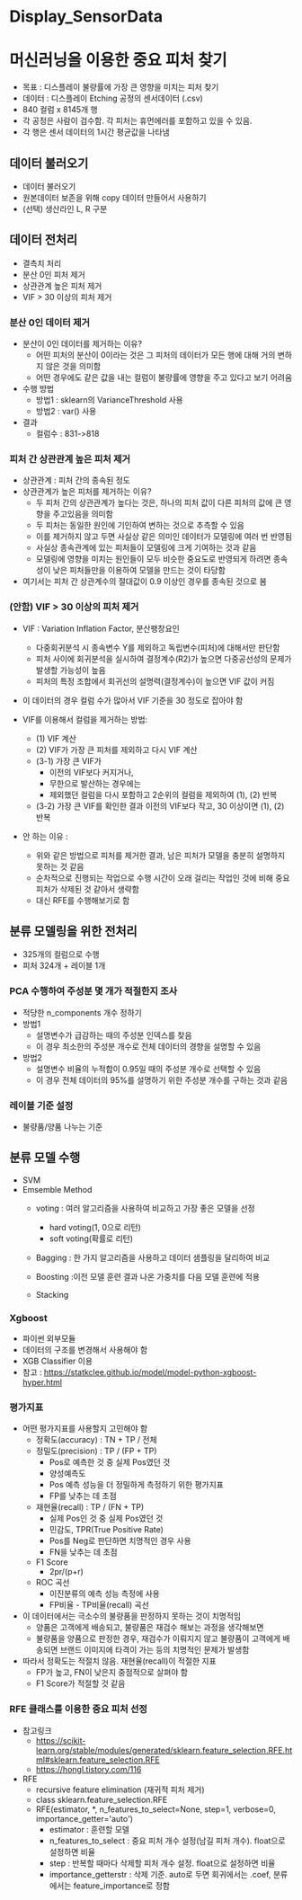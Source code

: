 # Display_SensorData
# 머신러닝을 이용한 중요 피처 찾기
- 목표 : 디스플레이 불량률에 가장 큰 영향을 미치는 피처 찾기
- 데이터 : 디스플레이 Etching 공정의 센서데이터 (.csv)
- 840 컬럼 x 8145개 행
- 각 공정은 사람이 검수함. 각 피처는 휴먼에러를 포함하고 있을 수 있음.
- 각 행은 센서 데이터의 1시간 평균값을 나타냄


## 데이터 불러오기
- 데이터 불러오기
- 원본데이터 보존을 위해 copy 데이터 만들어서 사용하기
- (선택) 생산라인 L, R 구분

## 데이터 전처리
- 결측치 처리
- 분산 0인 피처 제거
- 상관관계 높은 피처 제거
- VIF > 30 이상의 피처 제거

### 분산 0인 데이터 제거
- 분산이 0인 데이터를 제거하는 이유?
    - 어떤 피처의 분산이 0이라는 것은 그 피처의 데이터가 모든 행에 대해 거의 변하지 않은 것을 의미함
    - 어떤 경우에도 같은 값을 내는 컬럼이 불량률에 영향을 주고 있다고 보기 어려움
- 수행 방법
    - 방법1 : sklearn의 VarianceThreshold 사용
    - 방법2 : var() 사용
- 결과
    - 컬럼수 : 831->818


### 피처 간 상관관계 높은 피처 제거
- 상관관계 : 피처 간의 종속된 정도
- 상관관계가 높은 피처를 제거하는 이유?
    - 두 피처 간의 상관관계가 높다는 것은, 하나의 피처 값이 다른 피처의 값에 큰 영향을 주고있음을 의미함
    - 두 피처는 동일한 원인에 기인하여 변하는 것으로 추측할 수 있음
    - 이를 제거하지 않고 두면 사실상 같은 의미인 데이터가 모델링에 여러 번 반영됨
    - 사실상 종속관계에 있는 피처들이 모델링에 크게 기여하는 것과 같음
    - 모델링에 영향을 미치는 원인들이 모두 비슷한 중요도로 반영되게 하려면 종속성이 낮은 피처들만을 이용하여 모델을 만드는 것이 타당함
- 여기서는 피처 간 상관계수의 절대값이 0.9 이상인 경우를 종속된 것으로 봄

### (안함) VIF > 30 이상의 피처 제거
- VIF : Variation Inflation Factor, 분산팽창요인
    - 다중회귀분석 시 종속변수 Y를 제외하고 독립변수(피처)에 대해서만 판단함
    - 피처 사이에 회귀분석을 실시하여 결정계수(R2)가 높으면 다중공선성의 문제가 발생할 가능성이 높음
    - 피처의 특정 조합에서 회귀선의 설명력(결정계수)이 높으면 VIF 값이 커짐

- 이 데이터의 경우 컬럼 수가 많아서 VIF 기준을 30 정도로 잡아야 함
- VIF를 이용해서 컬럼을 제거하는 방법:
    - (1) VIF 계산
    - (2) VIF가 가장 큰 피처를 제외하고 다시 VIF 계산
    - (3-1) 가장 큰 VIF가
        - 이전의 VIF보다 커지거나, 
        - 무한으로 발산하는 경우에는
        - 제외했던 컬럼을 다시 포함하고 2순위의 컬럼을 제외하여 (1), (2) 반복
    - (3-2) 가장 큰 VIF를 확인한 결과 이전의 VIF보다 작고, 30 이상이면 (1), (2) 반복

- 안 하는 이유 :
    - 위와 같은 방법으로 피처를 제거한 결과, 남은 피처가 모델을 충분히 설명하지 못하는 것 같음
    - 순차적으로 진행되는 작업으로 수행 시간이 오래 걸리는 작업인 것에 비해 중요 피처가 삭제된 것 같아서 생략함
    - 대신 RFE를 수행해보기로 함
    
## 분류 모델링을 위한 전처리
- 325개의 컬럼으로 수행
- 피처 324개 + 레이블 1개

### PCA 수행하여 주성분 몇 개가 적절한지 조사
- 적당한 n_components 개수 정하기
- 방법1
    - 설명변수가 급감하는 때의 주성분 인덱스를 찾음
    - 이 경우 최소한의 주성분 개수로 전체 데이터의 경향을 설명할 수 있음
- 방법2
    - 설명변수 비율의 누적합이 0.95일 때의 주성분 개수로 선택할 수 있음
    - 이 경우 전체 데이터의 95%를 설명하기 위한 주성분 개수를 구하는 것과 같음
    
### 레이블 기준 설정
- 불량품/양품 나누는 기준


## 분류 모델 수행
- SVM
- Emsemble Method
    - voting : 여러 알고리즘을 사용하여 비교하고 가장 좋은 모델을 선정
        - hard voting(1, 0으로 리턴)
        - soft voting(확률로 리턴)
    - Bagging : 한 가지 알고리즘을 사용하고 데이터 샘플링을 달리하여 비교
    
    - Boosting :이전 모델 훈련 결과 나온 가중치를 다음 모델 훈련에 적용
    - Stacking
    
    
### Xgboost
- 파이썬 외부모듈
- 데이터의 구조를 변경해서 사용해야 함
- XGB Classifier 이용
- 참고 : https://statkclee.github.io/model/model-python-xgboost-hyper.html

### 평가지표
- 어떤 평가지표를 사용할지 고민해야 함
    - 정확도(accuracy) : TN + TP / 전체
    - 정밀도(precision) : TP / (FP + TP)
        - Pos로 예측한 것 중 실제 Pos였던 것
        - 양성예측도
        - Pos 예측 성능을 더 정밀하게 측정하기 위한 평가지표
        - FP를 낮추는 데 초점
    - 재현율(recall) : TP / (FN + TP)
        - 실제 Pos인 것 중 실제 Pos였던 것
        - 민감도, TPR(True Positive Rate)
        - Pos를 Neg로 판단하면 치명적인 경우 사용
        - FN을 낮추는 데 초점
    - F1 Score
        -  2pr/(p+r)
    - ROC 곡선
        - 이진분류의 예측 성능 측정에 사용
        - FP비율 - TP비율(recall) 곡선
- 이 데이터에서는 극소수의 불량품을 판정하지 못하는 것이 치명적임
    - 양품은 고객에게 배송되고, 불량품은 재검수 해보는 과정을 생각해보면
    - 불량품을 양품으로 판정한 경우, 재검수가 이뤄지지 않고 불량품이 고객에게 배송되면 브랜드 이미지에 타격이 가는 등의 치명적인 문제가 발생함
- 따라서 정확도는 적절치 않음. 재현율(recall)이 적절한 지표
    - FP가 높고, FN이 낮은지 중점적으로 살펴야 함
    - F1 Score가 적절할 것 같음

### RFE 클래스를 이용한 중요 피처 선정
- 참고링크
    - https://scikit-learn.org/stable/modules/generated/sklearn.feature_selection.RFE.html#sklearn.feature_selection.RFE
    - https://hongl.tistory.com/116
- RFE
    - recursive feature elimination (재귀적 피처 제거)
    - class sklearn.feature_selection.RFE
    - RFE(estimator, *, n_features_to_select=None, step=1, verbose=0, importance_getter='auto')
        - estimator : 훈련할 모델
        - n_features_to_select : 중요 피처 개수 설정(남길 피처 개수). float으로 설정하면 비율
        - step : 반복할 때마다 삭제할 피처 개수 설정. float으로 설정하면 비율
        - importance_getterstr : 삭제 기준. auto로 두면 회귀에서는 .coef, 분류에서는 feature_importance로 정함

